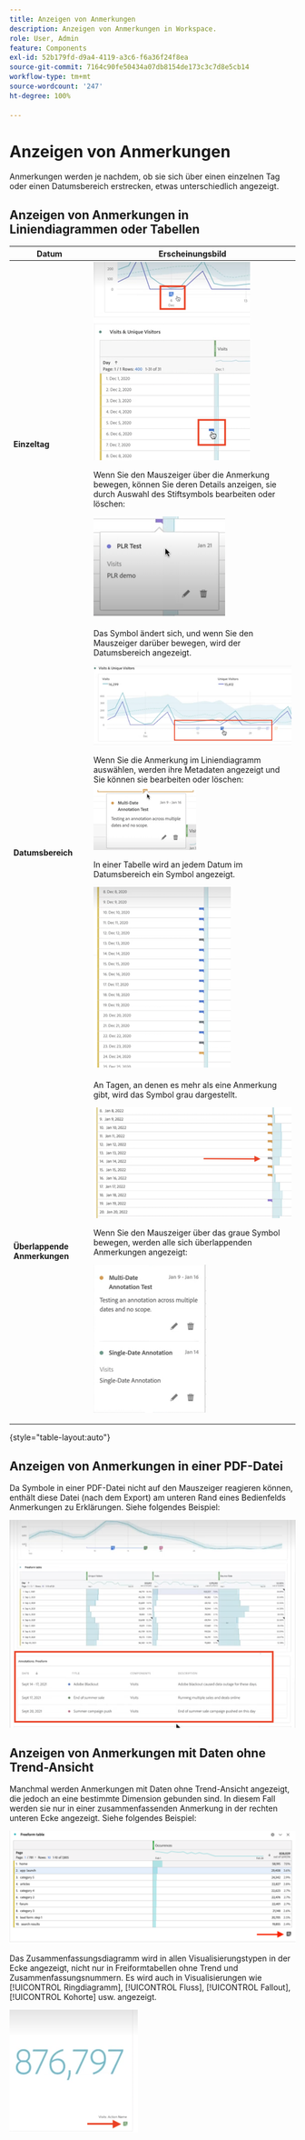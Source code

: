 ```yaml
---
title: Anzeigen von Anmerkungen
description: Anzeigen von Anmerkungen in Workspace.
role: User, Admin
feature: Components
exl-id: 52b179fd-d9a4-4119-a3c6-f6a36f24f8ea
source-git-commit: 7164c90fe50434a07db8154de173c3c7d8e5cb14
workflow-type: tm+mt
source-wordcount: '247'
ht-degree: 100%

---
```


# Anzeigen von Anmerkungen

Anmerkungen werden je nachdem, ob sie sich über einen einzelnen Tag oder einen Datumsbereich erstrecken, etwas unterschiedlich angezeigt.

## Anzeigen von Anmerkungen in Liniendiagrammen oder Tabellen

| Datum | Erscheinungsbild |
| --- | --- |
| **Einzeltag** | ![](assets/single-day.png)<p>Wenn Sie den Mauszeiger über die Anmerkung bewegen, können Sie deren Details anzeigen, sie durch Auswahl des Stiftsymbols bearbeiten oder löschen:<p> ![](assets/hover.png) |
| **Datumsbereich** | Das Symbol ändert sich, und wenn Sie den Mauszeiger darüber bewegen, wird der Datumsbereich angezeigt.<p>![](assets/multi-day.png)<p>Wenn Sie die Anmerkung im Liniendiagramm auswählen, werden ihre Metadaten angezeigt und Sie können sie bearbeiten oder löschen:![](assets/multi-hover.png)<p>In einer Tabelle wird an jedem Datum im Datumsbereich ein Symbol angezeigt.<p>![](assets/multi-day-table.png) |
| **Überlappende Anmerkungen** | An Tagen, an denen es mehr als eine Anmerkung gibt, wird das Symbol grau dargestellt.<p>![](assets/grey.png)<p>Wenn Sie den Mauszeiger über das graue Symbol bewegen, werden alle sich überlappenden Anmerkungen angezeigt:<p>![](assets/overlap.png) |

{style=&quot;table-layout:auto&quot;}

## Anzeigen von Anmerkungen in einer PDF-Datei

Da Symbole in einer PDF-Datei nicht auf den Mauszeiger reagieren können, enthält diese Datei (nach dem Export) am unteren Rand eines Bedienfelds Anmerkungen zu Erklärungen. Siehe folgendes Beispiel:

![](assets/ann-pdf.png)

## Anzeigen von Anmerkungen mit Daten ohne Trend-Ansicht

Manchmal werden Anmerkungen mit Daten ohne Trend-Ansicht angezeigt, die jedoch an eine bestimmte Dimension gebunden sind. In diesem Fall werden sie nur in einer zusammenfassenden Anmerkung in der rechten unteren Ecke angezeigt. Siehe folgendes Beispiel:

![](assets/non-date.png)

Das Zusammenfassungsdiagramm wird in allen Visualisierungstypen in der Ecke angezeigt, nicht nur in Freiformtabellen ohne Trend und Zusammenfassungsnummern. Es wird auch in Visualisierungen wie [!UICONTROL Ringdiagramm], [!UICONTROL Fluss], [!UICONTROL Fallout], [!UICONTROL Kohorte] usw. angezeigt.

![](assets/ann-summary.png)
